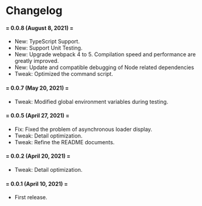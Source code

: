 # Changelog


#### = 0.0.8 (August 8, 2021) =

* New: TypeScript Support.
* New: Support Unit Testing.
* New: Upgrade webpack 4 to 5. Compilation speed and performance are greatly improved.
* New: Update and compatible debugging of Node related dependencies
* Tweak: Optimized the command script.


#### = 0.0.7 (May 20, 2021) =

* Tweak: Modified global environment variables during testing.


#### = 0.0.5 (April 27, 2021) =

* Fix: Fixed the problem of asynchronous loader display.
* Tweak: Detail optimization.
* Tweak: Refine the README documents.



#### = 0.0.2 (April 20, 2021) =

* Tweak: Detail optimization.


#### = 0.0.1 (April 10, 2021) =

* First release.
